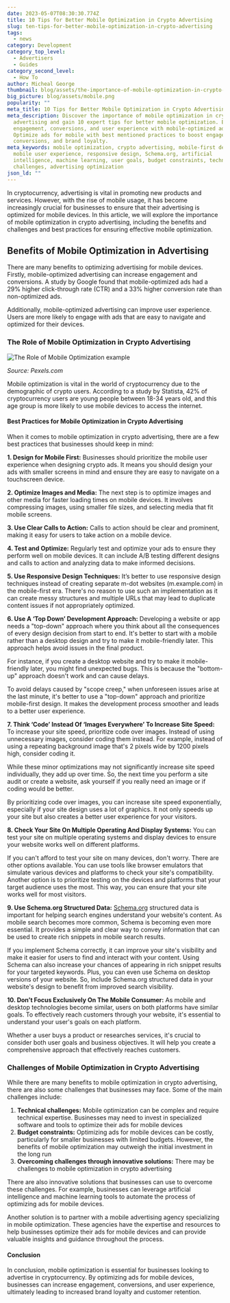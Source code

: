 ```yaml
---
date: 2023-05-07T08:30:30.774Z
title: 10 Tips for Better Mobile Optimization in Crypto Advertising
slug: ten-tips-for-better-mobile-optimization-in-crypto-advertising
tags:
  - news
category: Development
category_top_level:
  - Advertisers
  - Guides
category_second_level:
  - How To
author: Micheal George
thumbnail: blog/assets/the-importance-of-mobile-optimization-in-crypto-advertising.png
big_picture: blog/assets/mobile.png
popularity: ""
meta_title: 10 Tips for Better Mobile Optimization in Crypto Advertising | AADS Blog
meta_description: Discover the importance of mobile optimization in crypto
  advertising and gain 10 expert tips for better mobile optimization. Enhance
  engagement, conversions, and user experience with mobile-optimized ads.
  Optimize ads for mobile with best mentioned practices to boost engagement,
  conversions, and brand loyalty.
meta_keywords: mobile optimization, crypto advertising, mobile-first design,
  mobile user experience, responsive design, Schema.org, artificial
  intelligence, machine learning, user goals, budget constraints, technical
  challenges, advertising optimization
json_ld: ""
---
```

In cryptocurrency, advertising is vital in promoting new products and services. However, with the rise of mobile usage, it has become increasingly crucial for businesses to ensure that their advertising is optimized for mobile devices. In this article, we will explore the importance of mobile optimization in crypto advertising, including the benefits and challenges and best practices for ensuring effective mobile optimization.

## Benefits of Mobile Optimization in Advertising

There are many benefits to optimizing advertising for mobile devices. Firstly, mobile-optimized advertising can increase engagement and conversions. A study by Google found that mobile-optimized ads had a 29% higher click-through rate (CTR) and a 33% higher conversion rate than non-optimized ads.

Additionally, mobile-optimized advertising can improve user experience. Users are more likely to engage with ads that are easy to navigate and optimized for their devices.

### The Role of Mobile Optimization in Crypto Advertising

![The Role of Mobile Optimization example](/blog/assets/role-of-mobile-optimization-in-crypto-advertising.webp "The Role of Mobile Optimization example")

*Source: Pexels.com*

Mobile optimization is vital in the world of cryptocurrency due to the demographic of crypto users. According to a study by Statista, 42% of cryptocurrency users are young people between 18-34 years old, and this age group is more likely to use mobile devices to access the internet.

#### **Best Practices for Mobile Optimization in Crypto Advertising**

When it comes to mobile optimization in crypto advertising, there are a few best practices that businesses should keep in mind:

**1. Design for Mobile First:** Businesses should prioritize the mobile user experience when designing crypto ads. It means you should design your ads with smaller screens in mind and ensure they are easy to navigate on a touchscreen device.

**2. Optimize Images and Media:** The next step is to optimize images and other media for faster loading times on mobile devices. It involves compressing images, using smaller file sizes, and selecting media that fit mobile screens.

**3. Use Clear Calls to Action:** Calls to action should be clear and prominent, making it easy for users to take action on a mobile device.

**4. Test and Optimize:** Regularly test and optimize your ads to ensure they perform well on mobile devices. It can include A/B testing different designs and calls to action and analyzing data to make informed decisions.

**5. Use Responsive Design Techniques:** It’s better to use responsive design techniques instead of creating separate m-dot websites (m.example.com) in the mobile-first era. There's no reason to use such an implementation as it can create messy structures and multiple URLs that may lead to duplicate content issues if not appropriately optimized. 

**6. Use A ‘Top Down’ Development Approach:** Developing a website or app needs a "top-down" approach where you think about all the consequences of every design decision from start to end. It's better to start with a mobile rather than a desktop design and try to make it mobile-friendly later. This approach helps avoid issues in the final product.

For instance, if you create a desktop website and try to make it mobile-friendly later, you might find unexpected bugs. This is because the "bottom-up" approach doesn't work and can cause delays.

To avoid delays caused by "scope creep," when unforeseen issues arise at the last minute, it's better to use a "top-down" approach and prioritize mobile-first design. It makes the development process smoother and leads to a better user experience.

**7. Think ‘Code’ Instead Of ‘Images Everywhere’ To Increase Site Speed:** To increase your site speed, prioritize code over images. Instead of using unnecessary images, consider coding them instead. For example, instead of using a repeating background image that's 2 pixels wide by 1200 pixels high, consider coding it.

While these minor optimizations may not significantly increase site speed individually, they add up over time. So, the next time you perform a site audit or create a website, ask yourself if you really need an image or if coding would be better.

By prioritizing code over images, you can increase site speed exponentially, especially if your site design uses a lot of graphics. It not only speeds up your site but also creates a better user experience for your visitors.

**8. Check Your Site On Multiple Operating And Display Systems:** You can test your site on multiple operating systems and display devices to ensure your website works well on different platforms.

If you can't afford to test your site on many devices, don't worry. There are other options available. You can use tools like browser emulators that simulate various devices and platforms to check your site's compatibility. Another option is to prioritize testing on the devices and platforms that your target audience uses the most. This way, you can ensure that your site works well for most visitors.

**9. Use Schema.org Structured Data:** [Schema.org](https://schema.org/) structured data is important for helping search engines understand your website's content. As mobile search becomes more common, Schema is becoming even more essential. It provides a simple and clear way to convey information that can be used to create rich snippets in mobile search results.

If you implement Schema correctly, it can improve your site's visibility and make it easier for users to find and interact with your content. Using Schema can also increase your chances of appearing in rich snippet results for your targeted keywords. Plus, you can even use Schema on desktop versions of your website. So, include Schema.org structured data in your website's design to benefit from improved search visibility.

**10. Don’t Focus Exclusively On The Mobile Consumer:** As mobile and desktop technologies become similar, users on both platforms have similar goals. To effectively reach customers through your website, it's essential to understand your user's goals on each platform.

Whether a user buys a product or researches services, it's crucial to consider both user goals and business objectives. It will help you create a comprehensive approach that effectively reaches customers.

### Challenges of Mobile Optimization in Crypto Advertising

While there are many benefits to mobile optimization in crypto advertising, there are also some challenges that businesses may face. Some of the main challenges include:

1. **Technical challenges:** Mobile optimization can be complex and require technical expertise. Businesses may need to invest in specialized software and tools to optimize their ads for mobile devices
2. **Budget constraints:** Optimizing ads for mobile devices can be costly, particularly for smaller businesses with limited budgets. However, the benefits of mobile optimization may outweigh the initial investment in the long run
3. **Overcoming challenges through innovative solutions:** There may be challenges to mobile optimization in crypto advertising

There are also innovative solutions that businesses can use to overcome these challenges. For example, businesses can leverage artificial intelligence and machine learning tools to automate the process of optimizing ads for mobile devices. 

Another solution is to partner with a mobile advertising agency specializing in mobile optimization. These agencies have the expertise and resources to help businesses optimize their ads for mobile devices and can provide valuable insights and guidance throughout the process.

#### Conclusion

In conclusion, mobile optimization is essential for businesses looking to advertise in cryptocurrency. By optimizing ads for mobile devices, businesses can increase engagement, conversions, and user experience, ultimately leading to increased brand loyalty and customer retention.